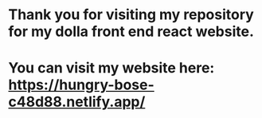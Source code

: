 # Thank you for visiting my repository for my dolla front end react website. 
# You can visit my website here: https://hungry-bose-c48d88.netlify.app/
